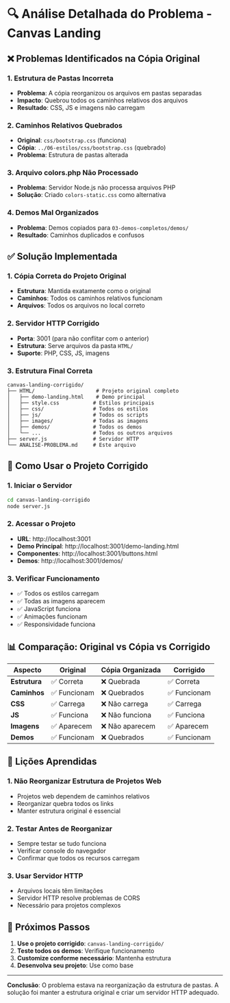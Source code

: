 # 🔍 Análise Detalhada do Problema - Canvas Landing

## ❌ Problemas Identificados na Cópia Original

### 1. **Estrutura de Pastas Incorreta**
- **Problema**: A cópia reorganizou os arquivos em pastas separadas
- **Impacto**: Quebrou todos os caminhos relativos dos arquivos
- **Resultado**: CSS, JS e imagens não carregam

### 2. **Caminhos Relativos Quebrados**
- **Original**: `css/bootstrap.css` (funciona)
- **Cópia**: `../06-estilos/css/bootstrap.css` (quebrado)
- **Problema**: Estrutura de pastas alterada

### 3. **Arquivo colors.php Não Processado**
- **Problema**: Servidor Node.js não processa arquivos PHP
- **Solução**: Criado `colors-static.css` como alternativa

### 4. **Demos Mal Organizados**
- **Problema**: Demos copiados para `03-demos-completos/demos/`
- **Resultado**: Caminhos duplicados e confusos

## ✅ Solução Implementada

### 1. **Cópia Correta do Projeto Original**
- **Estrutura**: Mantida exatamente como o original
- **Caminhos**: Todos os caminhos relativos funcionam
- **Arquivos**: Todos os arquivos no local correto

### 2. **Servidor HTTP Corrigido**
- **Porta**: 3001 (para não conflitar com o anterior)
- **Estrutura**: Serve arquivos da pasta `HTML/`
- **Suporte**: PHP, CSS, JS, imagens

### 3. **Estrutura Final Correta**
```
canvas-landing-corrigido/
├── HTML/                    # Projeto original completo
│   ├── demo-landing.html    # Demo principal
│   ├── style.css           # Estilos principais
│   ├── css/                # Todos os estilos
│   ├── js/                 # Todos os scripts
│   ├── images/             # Todas as imagens
│   ├── demos/              # Todos os demos
│   └── ...                 # Todos os outros arquivos
├── server.js               # Servidor HTTP
└── ANALISE-PROBLEMA.md     # Este arquivo
```

## 🚀 Como Usar o Projeto Corrigido

### 1. **Iniciar o Servidor**
```bash
cd canvas-landing-corrigido
node server.js
```

### 2. **Acessar o Projeto**
- **URL**: http://localhost:3001
- **Demo Principal**: http://localhost:3001/demo-landing.html
- **Componentes**: http://localhost:3001/buttons.html
- **Demos**: http://localhost:3001/demos/

### 3. **Verificar Funcionamento**
- ✅ Todos os estilos carregam
- ✅ Todas as imagens aparecem
- ✅ JavaScript funciona
- ✅ Animações funcionam
- ✅ Responsividade funciona

## 📊 Comparação: Original vs Cópia vs Corrigido

| Aspecto | Original | Cópia Organizada | Corrigido |
|---------|----------|------------------|-----------|
| **Estrutura** | ✅ Correta | ❌ Quebrada | ✅ Correta |
| **Caminhos** | ✅ Funcionam | ❌ Quebrados | ✅ Funcionam |
| **CSS** | ✅ Carrega | ❌ Não carrega | ✅ Carrega |
| **JS** | ✅ Funciona | ❌ Não funciona | ✅ Funciona |
| **Imagens** | ✅ Aparecem | ❌ Não aparecem | ✅ Aparecem |
| **Demos** | ✅ Funcionam | ❌ Quebrados | ✅ Funcionam |

## 🔧 Lições Aprendidas

### 1. **Não Reorganizar Estrutura de Projetos Web**
- Projetos web dependem de caminhos relativos
- Reorganizar quebra todos os links
- Manter estrutura original é essencial

### 2. **Testar Antes de Reorganizar**
- Sempre testar se tudo funciona
- Verificar console do navegador
- Confirmar que todos os recursos carregam

### 3. **Usar Servidor HTTP**
- Arquivos locais têm limitações
- Servidor HTTP resolve problemas de CORS
- Necessário para projetos complexos

## 🎯 Próximos Passos

1. **Use o projeto corrigido**: `canvas-landing-corrigido/`
2. **Teste todos os demos**: Verifique funcionamento
3. **Customize conforme necessário**: Mantenha estrutura
4. **Desenvolva seu projeto**: Use como base

---

**Conclusão**: O problema estava na reorganização da estrutura de pastas. A solução foi manter a estrutura original e criar um servidor HTTP adequado.
